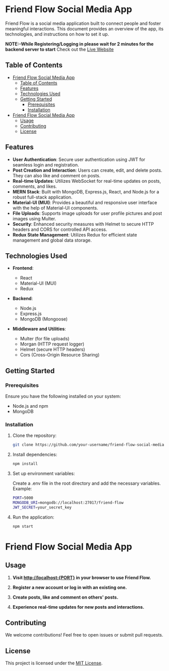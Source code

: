 # Friend Flow Social Media App

Friend Flow is a social media application built to connect people and foster meaningful interactions. This document provides an overview of the app, its technologies, and instructions on how to set it up.

**NOTE:-While Registering/Logging in please wait for 2 minutes for the backend server to start**
Check out the [Live Website](https://socialmediaapp-7up6.onrender.com/)
## Table of Contents

- [Friend Flow Social Media App](#friend-flow-social-media-app)
  - [Table of Contents](#table-of-contents)
  - [Features](#features)
  - [Technologies Used](#technologies-used)
  - [Getting Started](#getting-started)
    - [Prerequisites](#prerequisites)
    - [Installation](#installation)
- [Friend Flow Social Media App](#friend-flow-social-media-app-1)
  - [Usage](#usage)
  - [Contributing](#contributing)
  - [License](#license)

## Features

- **User Authentication**: Secure user authentication using JWT for seamless login and registration.
- **Post Creation and Interaction**: Users can create, edit, and delete posts. They can also like and comment on posts.
- **Real-time Updates**: Utilizes WebSocket for real-time updates on posts, comments, and likes.
- **MERN Stack**: Built with MongoDB, Express.js, React, and Node.js for a robust full-stack application.
- **Material-UI (MUI)**: Provides a beautiful and responsive user interface with the help of Material-UI components.
- **File Uploads**: Supports image uploads for user profile pictures and post images using Multer.
- **Security**: Enhanced security measures with Helmet to secure HTTP headers and CORS for controlled API access.
- **Redux State Management**: Utilizes Redux for efficient state management and global data storage.

## Technologies Used

- **Frontend**:
  - React
  - Material-UI (MUI)
  - Redux

- **Backend**:
  - Node.js
  - Express.js
  - MongoDB (Mongoose)

- **Middleware and Utilities**:
  - Multer (for file uploads)
  - Morgan (HTTP request logger)
  - Helmet (secure HTTP headers)
  - Cors (Cross-Origin Resource Sharing)

## Getting Started

### Prerequisites

Ensure you have the following installed on your system:

- Node.js and npm
- MongoDB

### Installation

1. Clone the repository:

   ```bash
   git clone https://github.com/your-username/friend-flow-social-media.git
2. Install dependencies:
    ```bash
    npm install
3. Set up environment variables:

    Create a .env file in the root directory and add the necessary variables. Example:
    ```bash
    PORT=5000
    MONGODB_URI=mongodb://localhost:27017/friend-flow
    JWT_SECRET=your_secret_key
4. Run the application:
    ```bash
    npm start
# Friend Flow Social Media App

## Usage

1. **Visit [http://localhost:{PORT}](http://localhost:{PORT}) in your browser to use Friend Flow.**

2. **Register a new account or log in with an existing one.**

3. **Create posts, like and comment on others' posts.**

4. **Experience real-time updates for new posts and interactions.**

## Contributing

We welcome contributions! Feel free to open issues or submit pull requests.

## License

This project is licensed under the [MIT License](LICENSE).

